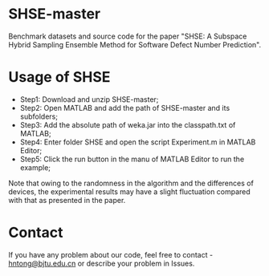 # SHSE-master

Benchmark datasets and source code for the paper "SHSE: A Subspace Hybrid Sampling Ensemble Method for Software Defect Number Prediction".

# Usage of SHSE
- Step1: Download and unzip SHSE-master;
- Step2: Open MATLAB and add the path of SHSE-master and its subfolders;
- Step3: Add the absolute path of weka.jar into the classpath.txt of MATLAB;
- Step4: Enter folder SHSE and open the script Experiment.m in MATLAB Editor;
- Step5: Click the run button in the manu of MATLAB Editor to run the example;
 
Note that owing to the randomness in the algorithm and the differences of devices, the experimental results may have a slight fluctuation compared with that as presented in the paper.

# Contact
If you have any problem about our code, feel free to contact - hntong@bjtu.edu.cn or describe your problem in Issues.
